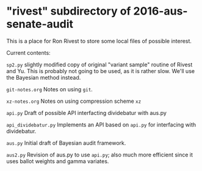 # "rivest" subdirectory of 2016-aus-senate-audit

This is a place for Ron Rivest to store some local files of possible interest.

Current contents:

``sp2.py``              slightly modified copy of original "variant sample" routine of Rivest and Yu.
                        This is probably not going to be used, as it is rather slow.
                        We'll use the Bayesian method instead.

``git-notes.org``       Notes on using ``git``.

``xz-notes.org``        Notes on using compression scheme ``xz``

``api.py``              Draft of possible API interfacting dividebatur with aus.py

``api_dividebatur.py``  Implements an API based on ``api.py`` for interfacing with dividebatur.

``aus.py``              Initial draft of Bayesian audit framework.

``aus2.py``             Revision of aus.py to use ``api.py``; also much more efficient since it uses ballot weights and gamma variates.





